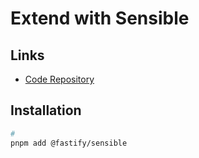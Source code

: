 # Extend with Sensible

<!--
https://github.com/jellydn/fastify-starter/blob/main/src/plugins/sensible.ts
https://github.com/AdamLouly/quizzapp/blob/main/src/plugins/sensible.ts
-->

## Links

- [Code Repository](https://github.com/fastify/fastify-cors)

## Installation

```sh
#
pnpm add @fastify/sensible
```

